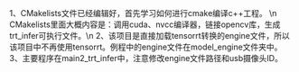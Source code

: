 1、CMakelists文件已经编辑好，首先学习如何进行cmake编译c++工程。 \n
CMakelists里面大概内容是：调用cuda、nvcc编译器，链接opencv库，生成trt_infer可执行文件。\n
2、该项目是直接加载tensorrt转换的engine文件，所以该项目中不再使用tensorrt。例程中的engine文件在model_engine文件夹中。
3、主要程序在main2_trt_infer中，注意修改engine文件路径和usb摄像头ID。

